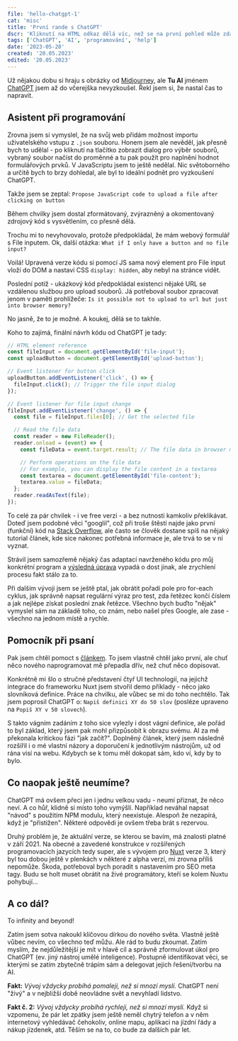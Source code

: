 ```yaml
---
file: 'hello-chatgpt-1'
cat: 'misc'
title: 'První rande s ChatGPT'
dscr: 'Kliknutí na HTML odkaz dělá víc, než se na první pohled může zdát'
tags: ['ChatGPT', 'AI', 'programování', 'help']
date: '2023-05-20'
created: '20.05.2023'
edited: '20.05.2023'
---
```


Už nějakou dobu si hraju s obrázky od [Midjourney](https://www.midjourney.com/), ale **Tu AI** jménem [ChatGPT](https://openai.com/blog/chatgpt) jsem až do včerejška nevyzkoušel. Řekl jsem si, že nastal čas to napravit.

## Asistent při programování

Zrovna jsem si vymyslel, že na svůj web přidám možnost importu uživatelského vstupu z `.json` souboru. Honem jsem ale nevěděl, jak přesně bych to udělal - po kliknutí na tlačítko zobrazit dialog pro výběr souborů, vybraný soubor načíst do proměnné a tu pak použít pro naplnění hodnot formulářových prvků. V JavaScriptu jsem to ještě nedělal. Nic světoborného a určitě bych to brzy dohledal, ale byl to ideální podnět pro vyzkoušení ChatGPT.

Takže jsem se zeptal: `Propose JavaScript code to upload a file after clicking on button`

Během chvilky jsem dostal zformátovaný, zvýrazněný a okomentovaný zdrojový kód s vysvětlením, co přesně dělá.

Trochu mi to nevyhovovalo, protože předpokládal, že mám webový formulář s File inputem. Ok, další otázka: `What if I only have a button and no file input?`

Voilá! Upravená verze kódu si pomocí JS sama nový element pro File input vloží do DOM a nastaví CSS `display: hidden`, aby nebyl na stránce vidět.

Poslední potíž - ukázkový kód předpokládal existenci nějaké URL se vzdálenou službou pro upload souborů. Já potřeboval soubor zpracovat jenom v paměti prohlížeče: `Is it possible not to upload to url but just into browser memory?`

No jasně, že to je možné. A koukej, dělá se to takhle.

Koho to zajímá, finální návrh kódu od ChatGPT je tady:

```js
// HTML element reference
const fileInput = document.getElementById('file-input');
const uploadButton = document.getElementById('upload-button');

// Event listener for button click
uploadButton.addEventListener('click', () => {
  fileInput.click(); // Trigger the file input dialog
});

// Event listener for file input change
fileInput.addEventListener('change', () => {
  const file = fileInput.files[0]; // Get the selected file

  // Read the file data
  const reader = new FileReader();
  reader.onload = (event) => {
    const fileData = event.target.result; // The file data in browser memory

    // Perform operations on the file data
    // For example, you can display the file content in a textarea
    const textarea = document.getElementById('file-content');
    textarea.value = fileData;
  };
  reader.readAsText(file);
});
```

To celé za pár chvilek - i ve free verzi - a bez nutnosti kamkoliv překlikávat. Doteď jsem podobné věci "googlil", což při troše štěstí najde jako první (funkční) kód na [Stack Overflow](https://stackoverflow.com/), ale často se člověk dostane spíš na nějaký tutorial článek, kde sice nakonec potřebná informace je, ale trvá to se v ní vyznat.

Strávil jsem samozřemě nějaký čas adaptací navrženého kódu pro můj konkrétní program a [výsledná úprava](https://github.com/AloisSeckar/WBSC-Scoring/commit/9b8d3c8c03b46750af34cf13666ce796e4b2a776) vypadá o dost jinak, ale zrychlení procesu fakt stálo za to.

Při dalším vývoji jsem se ještě ptal, jak obrátit pořadí pole pro for-each cyklus, jak správně napsat regulární výraz pro test, zda řetězec končí číslem a jak nejlépe získat poslední znak řetězce. Všechno bych buďto "nějak" vymyslel sám na základě toho, co znám, nebo našel přes Google, ale zase - všechno na jednom místě a rychle.

## Pomocník při psaní

Pak jsem chtěl pomoct s [článkem](https://master-coda.netlify.app/article/nuxt-ui). To jsem vlastně chtěl jako první, ale chuť něco nového naprogramovat mě přepadla dřív, než chuť něco dopisovat.

Konkrétně mi šlo o stručné představení čtyř UI technologií, na jejichž integrace do frameworku Nuxt jsem stvořil demo příklady - něco jako slovníková definice. Práce na chvilku, ale vůbec se mi do toho nechtělo. Tak jsem poprosil ChatGPT o: `Napiš definici XY do 50 slov` (posléze upraveno na `Popiš XY v 50 slovech`).

S takto vágním zadáním z toho sice vylezly i dost vágní definice, ale pořád to byl základ, který jsem pak mohl přizpůsobit k obrazu svému. AI za mě překonala kritickou fázi "jak začít?". Doplněný článek, který jsem následně rozšířil i o mé vlastní názory a doporučení k jednotlivým nástrojům, už od rána visí na webu. Kdybych se k tomu měl dokopat sám, kdo ví, kdy by to bylo.

## Co naopak ještě neumíme?

ChatGPT má ovšem přeci jen i jednu velkou vadu - neumí přiznat, že něco neví. A co hůř, klidně si místo toho vymýšlí. Například neváhal napsat "návod" s použitím NPM modulu, který neexistuje. Alespoň že nezapírá, když je "přistižen". Některé odpovědi je ovšem třeba brát s rezervou.

Druhý problém je, že aktuální verze, se kterou se bavím, má znalosti platné v září 2021. Na obecné a zavedené konstrukce v rozšířených programovacích jazycích tedy super, ale s vývojem pro [Nuxt](https://nuxt.com/) verze 3, který byl tou dobou ještě v plenkách v některé z alpha verzí, mi zrovna příliš nepomůže. Škoda, potřeboval bych poradit s nastavením pro SEO meta tagy. Budu se holt muset obrátit na živé programátory, kteří se kolem Nuxtu pohybují...

## A co dál?

To infinity and beyond!

Zatím jsem sotva nakoukl klíčovou dírkou do nového světa. Vlastně ještě vůbec nevím, co všechno teď můžu. Ale rád to budu zkoumat. Zatím myslím, že nejdůležitější je mít v hlavě cíl a správně zformulovat úkol pro ChatGPT (ev. jiný nástroj umělé inteligence). Postupně identifikovat věci, se kterými se zatím zbytečně trápím sám a delegovat jejich řešení/tvorbu na AI.

**Fakt:** _Vývoj vždycky probíhá pomaleji, než si mnozí myslí._ ChatGPT není "živý" a v nejbližší době neovládne svět a nevyhladí lidstvo. 

**Fakt č. 2:** _Vývoj vždycky probíhá rychleji, než si mnozí myslí._ Když si vzpomenu, že pár let zpátky jsem ještě neměl chytrý telefon a v něm internetový vyhledávač čehokoliv, online mapu, aplikaci na jízdní řády a nákup jízdenek, atd. Těším se na to, co bude za dalších pár let.
